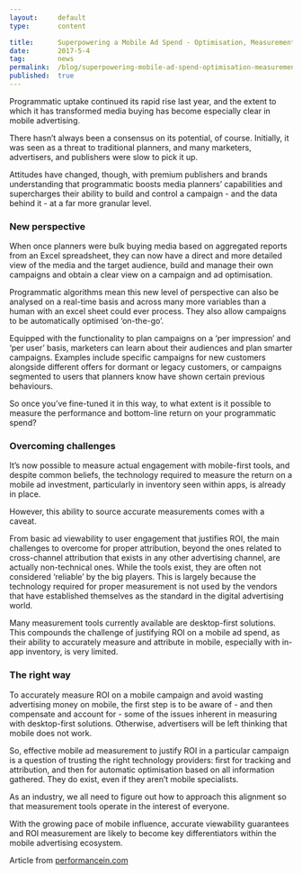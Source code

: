```yaml
---
layout:     default
type:       content

title:      Superpowering a Mobile Ad Spend - Optimisation, Measurement and ROI
date:       2017-5-4
tag:        news
permalink:  /blog/superpowering-mobile-ad-spend-optimisation-measurement-and-roi
published:  true
---
```


Programmatic uptake continued its rapid rise last year, and the extent to which it has transformed media buying has become especially clear in mobile advertising.

There hasn’t always been a consensus on its potential, of course. Initially, it was seen as a threat to traditional planners, and many marketers, advertisers, and publishers were slow to pick it up.

Attitudes have changed, though, with premium publishers and brands understanding that programmatic boosts media planners’ capabilities and supercharges their ability to build and control a campaign - and the data behind it - at a far more granular level.

### New perspective

When once planners were bulk buying media based on aggregated reports from an Excel spreadsheet, they can now have a direct and more detailed view of the media and the target audience, build and manage their own campaigns and obtain a clear view on a campaign and ad optimisation.

Programmatic algorithms mean this new level of perspective can also be analysed on a real-time basis and across many more variables than a human with an excel sheet could ever process. They also allow campaigns to be automatically optimised ‘on-the-go’.

Equipped with the functionality to plan campaigns on a ‘per impression’ and ‘per user’ basis, marketers can learn about their audiences and plan smarter campaigns. Examples include specific campaigns for new customers alongside different offers for dormant or legacy customers, or campaigns segmented to users that planners know have shown certain previous behaviours.

So once you’ve fine-tuned it in this way, to what extent is it possible to measure the performance and bottom-line return on your programmatic spend?

### Overcoming challenges

It’s now possible to measure actual engagement with mobile-first tools, and despite common beliefs, the technology required to measure the return on a mobile ad investment, particularly in inventory seen within apps, is already in place.

However, this ability to source accurate measurements comes with a caveat.

From basic ad viewability to user engagement that justifies ROI, the main challenges to overcome for proper attribution, beyond the ones related to cross-channel attribution that exists in any other advertising channel, are actually non-technical ones. While the tools exist, they are often not considered ‘reliable’ by the big players. This is largely because the technology required for proper measurement is not used by the vendors that have established themselves as the standard in the digital advertising world.

Many measurement tools currently available are desktop-first solutions. This compounds the challenge of justifying ROI on a mobile ad spend, as their ability to accurately measure and attribute in mobile, especially with in-app inventory, is very limited.

### The right way

To accurately measure ROI on a mobile campaign and avoid wasting advertising money on mobile, the first step is to be aware of - and then compensate and account for - some of the issues inherent in measuring with desktop-first solutions. Otherwise, advertisers will be left thinking that mobile does not work.

So, effective mobile ad measurement to justify ROI in a particular campaign is a question of trusting the right technology providers: first for tracking and attribution, and then for automatic optimisation based on all information gathered. They do exist, even if they aren’t mobile specialists.

As an industry, we all need to figure out how to approach this alignment so that measurement tools operate in the interest of everyone.

With the growing pace of mobile influence, accurate viewability guarantees and ROI measurement are likely to become key differentiators within the mobile advertising ecosystem.

Article from [performancein.com](http://performancein.com/news/2017/05/04/superpowering-mobile-ad-spend-optimisation-measurement-and-roi/)
